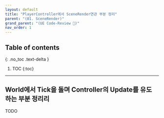 ```yaml
---
layout: default
title: "PlayerController에서 SceneRender연관 부분 정리"
parent: "(01. SceneRender)"
grand_parent: "(UE Code-Review 🐳)"
nav_order: 1
---
```


## Table of contents
{: .no_toc .text-delta }

1. TOC
{:toc}

---

## World에서 Tick을 돌며 Controller의 Update를 유도 하는 부분 정리리

TODO